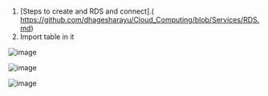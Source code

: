 #
1.	[Steps to create and RDS and connect].( https://github.com/dhagesharayu/Cloud_Computing/blob/Services/RDS.md)
2.	Import table in it

![image](https://user-images.githubusercontent.com/63589909/86019452-3fd9c400-ba44-11ea-8019-43427f584f14.png)

![image](https://user-images.githubusercontent.com/63589909/86019520-554eee00-ba44-11ea-81b3-9f4f6984b193.png)

![image](https://user-images.githubusercontent.com/63589909/86020662-d22e9780-ba45-11ea-9e1e-65e257491552.png)
